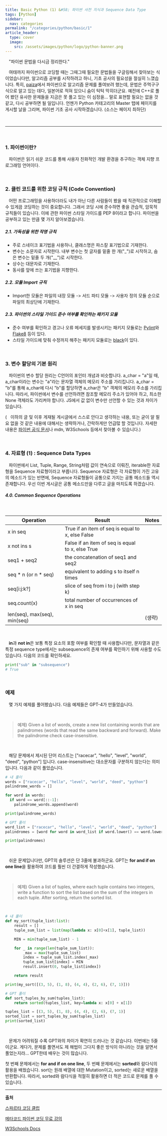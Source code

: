 ```yaml
---
title: Basic Python (1) &#58; 파이썬 사전 지식과 Sequence Data Type
tags: [Python]
sidebar:
  nav: categories
permalink: "/categories/python/basic/1"
article_header:
  type: cover
  image:
    src: /assets/images/python/logo/python-banner.png
---
```


<!--more-->

&nbsp;&nbsp; "파이썬 문법을 다시금 정리한다."

&nbsp;&nbsp; 여태까지 파이썬으로 코딩할 때는 그때그때 필요한 문법들을 구글링해서 찾아보는 식이었습니다만, 알고리즘 공부를 시작하려고 하니, 기초 공사의 필요성을 절실히 느꼈습니다. 특히, [paiza](https://paiza.jp/works)에서 파이썬으로 알고리즘 문제를 풀여보려 했는데, 문법은 주먹구구식으로 알고 있는 데다, 일본어로 적혀 있으니 숨이 턱턱 막히더군요. 예전에 C++로 풀어 봤던 유사한 문제들을 지금은 못 풀고 있는 이 심정을... 말로 표현할 필요는 없을 것 같고, 다시 공부하면 될 일입니다. 언젠가 Python 카테고리의 Master 탭에 페이지를 게시할 날을 그리며, 파이썬 기초 공사 시작하겠습니다. (소스는 페이지 최하단)

<br/>

---

<br/>

### 1. 파이썬이란?

&nbsp;&nbsp; 파이썬은 읽기 쉬운 코드를 통해 사용자 친화적인 개발 환경을 추구하는 객체 지향 프로그래밍 언어이다.

<br/>

### 2. 클린 코드를 위한 코딩 규칙 (Code Convention)

&nbsp;&nbsp; 어떤 프로그래밍을 사용하더라도 내가 아닌 다른 사람들이 봤을 때 직관적으로 이해할 수 있게끔 코딩하는 것이 중요합니다. 그래서 코딩 시에 준수하면 좋을 관습적, 암묵적 규칙들이 있습니다. 이에 관한 파이썬 스타일 가이드를 PEP 8이라고 합니다. 파이썬을 공부하고 있는 만큼 몇 가지 알아보겠습니다.

##### 2.1. 가독성을 위한 작명 규칙

- 주로 스네이크 표기법을 사용하나, 클래스명은 파스칼 표기법으로 기재한다.
- 변수는 소문자로 시작한다. 내부 변수는 첫 글자를 밑줄 한 개("\_")로 시작하고, 숨은 변수는 밑줄 두 개("\_\_")로 시작한다.
- 상수는 대문자로 기재한다.
- 동사를 앞에 쓰는 표기법을 지향한다.

##### 2.2. 모듈 Import 규칙

- Import한 모듈은 파일의 내장 모듈 -> 서드 파티 모듈 -> 사용자 정의 모듈 순으로 파일의 최상단에 기재한다.

##### 2.3. 파이썬의 스타일 가이드 준수 여부를 확인하는 패키지 모듈

- 준수 여부를 확인하고 경고나 오류 메세지를 발생시키는 패키지 모듈로는 [Pylint](https://marketplace.visualstudio.com/items?itemName=ms-python.pylint)와 [Flake8](https://marketplace.visualstudio.com/items?itemName=ms-python.flake8) 등이 있다.
- 스타일 가이드에 맞춰 수정까지 해주는 패키지 모듈로는 [black](https://marketplace.visualstudio.com/items?itemName=ms-python.black-formatter)이 있다.

<br/>

### 3. 변수 할당의 기본 원리

&nbsp;&nbsp; 파이썬의 변수 할당 원리는 C언어의 포인터 개념과 비슷합니다. a_char = "a"일 때, a_char이라는 변수는 "a"라는 문자열 객체의 메모리 주소를 가리킵니다. a_char = "b"를 통해 a_char에 다시 "b"를 할당하면 a_char은 "b" 객체의 메모리 주소를 가리킵니다. 따라서, 파이썬에서 변수를 선언하려면 참조할 메모리 주소가 있어야 하고, 최소한 None 객체라도 가리켜야 합니다. JS에서 값 없이 변수만 선언할 수 있는 것과 차이가 있습니다.

(&nbsp;&nbsp; 이하의 글 및 이후 게재될 게시글에서 스스로 안다고 생각하는 내용, 또는 굳이 알 필요 없을 것 같은 내용에 대해서는 생략하거나, 간락하게만 언급많 할 것입니다. 자세한 내용은 [파이썬 공식 문서](https://docs.python.org/3/tutorial/index.html)나 mdn, W3Schools 등에서 찾아볼 수 있습니다.)

<br/>

### 4. 자료형 (1) : Sequence Data Types

&nbsp;&nbsp; 파이썬에서 List, Tuple, Range, String처럼 값이 연속으로 이뤄진, iterable한 자료형을 Sequence 자료형이라고 부릅니다. Sequence 자료형은 각 자료형이 가진 고유의 메소드가 있는 반면에, Sequence 자료형들이 공통으로 가지는 공통 메소드들 역시 존재합니다. 우선 이번 게시글은 공통 메소드만을 다루고 글을 마치도록 하겠습니다.

##### 4.0. Common Sequence Operations

<br/>

<table>
<thead>
  <tr>
    <th ><span style="font-weight:bold">Operation</span></th>
    <th ><span style="font-weight:bold">Result</span></th>
    <th ><span style="font-weight:bold">Notes</span></th>
  </tr>
</thead>
<tbody>
  <tr>
    <td >x in seq</td>
    <td >True if an item of seq is equal to x, else False</td>
    <td ></td>
  </tr>
  <tr>
    <td >x not ins s</td>
    <td >False if an item of seq is equal to x, else True</td>
    <td ></td>
  </tr>
  <tr>
    <td >seq1 + seq2</td>
    <td >the concatenation of seq1 and seq2</td>
    <td ></td>
  </tr>
  <tr>
    <td >seq * n (or n * seq)</td>
    <td >equivalent to adding s to itself n times</td>
    <td ></td>
  </tr>
  <tr>
    <td >seq[i:j:k?]</td>
    <td >slice of seq from i to j (with step k)</td>
    <td ></td>
  </tr>
  <tr>
    <td >seq.count(x)</td>
    <td >total number of occurrences of x in seq</td>
    <td ></td>
  </tr>
  <tr>
    <td >len(seq), max(seq), min(seq)</td>
    <td ></td>
    <td >(생략)</td>
  </tr>
</tbody>
</table>

<br/>

&nbsp;&nbsp; **in**과 **not in**은 보통 특정 요소의 포함 여부를 확인할 때 사용합니다만, 문자열과 같은 특정 sequence type에서는 subsequence의 존재 여부를 확인하기 위해 사용할 수도 있습니다. 다음의 코드를 확인하세요.

```python
print("sub" in "subsequence")
# True
```

<br/>

### 예제

&nbsp;&nbsp; 몇 가지 예제를 풀어봤습니다. 다음 예제들은 GPT-4가 만들었습니다.

<br/>

> 예제&#41; Given a list of words, create a new list containing words that are palindromes (words that read the same backward and forward). Make the palindrome check case-insensitive.

<br/>

&nbsp;&nbsp; 해당 문제에서 제시된 단어 리스트는 ["racecar", "hello", "level", "world", "deed", "python"] 입니다. case-insensitive는 대소문자를 구분하지 않는다는 의미입니다. 다음과 같이 풀었습니다.

```python
# 내 풀이
words = ["racecar", "hello", "level", "world", "deed", "python"]
palindrome_words = []

for word in words:
  if word == word[::-1]:
    palindrome_words.append(word)

print(palindrome_words)

# GPT 풀이
word_list = ["racecar", "hello", "level", "world", "deed", "python"]
palindromes = [word for word in word_list if word.lower() == word.lower()[::-1]]

print(palindromes)
```

<br/>

&nbsp;&nbsp; 쉬운 문제입니다만, GPT의 솔루션은 단 3줄에 불과하군요. GPT는 **for and if on one line**을 활용하여 코드를 훨씬 더 간결하게 작성했습니다.

<br/>

> 예제&#41; Given a list of tuples, where each tuple contains two integers, write a function to sort the list based on the sum of the integers in each tuple. After sorting, return the sorted list.

<br/>

```python
# 내 풀이
def my_sort(tuple_list:list):
    result = []
    tuple_sum_list = list(map(lambda x: x[0]+x[1], tuple_list))

    MIN = min(tuple_sum_list) - 1

    for _ in range(len(tuple_sum_list)):
        _max = max(tuple_sum_list)
        index = tuple_sum_list.index(_max)
        tuple_sum_list[index] = MIN
        result.insert(0, tuple_list[index])

    return result

print(my_sort([(3, 5), (1, 8), (4, 4), (2, 6), (7, 1)]))

# GPT 풀이
def sort_tuples_by_sum(tuples_list):
    return sorted(tuples_list, key=lambda x: x[0] + x[1])

tuples_list = [(3, 5), (1, 8), (4, 4), (2, 6), (7, 1)]
sorted_list = sort_tuples_by_sum(tuples_list)
print(sorted_list)
```

<br/>

&nbsp;&nbsp; 문제가 어려워질 수록 GPT와의 차이가 확연히 드러나는 것 같습니다. 이번에는 5줄이군요. 게다가, 문제를 풀면서도 제 해법이 그다지 좋은 방식이 아니라는 것을 알면서 풀었는지라... GPT한테 배우는 것이 많습니다.

첫 번째 문제에서는 **for and if on one line**, 두 번째 문제에서는 **sorted**와 람다식의 활용을 배웠습니다. sort는 원래 배열에 대한 Mutation이고, sorted는 새로운 배열을 반환합니다. 따라서, sorted와 람다식을 적절히 활용하면 더 적은 코드로 문제를 풀 수 있습니다.

---

**출처**

[스파르타 코딩 클럽](https://spartacodingclub.kr/)

[메타코드 파이썬 코딩 무료 강의](https://www.youtube.com/watch?v=H3u2HtYGITQ&list=PL7SDcmtbDTTy7l8qYMuqHhS3inKGLTmLy)

[W3Schools Docs](https://www.w3schools.com/)
